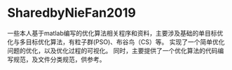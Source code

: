 # SharedbyNieFan2019
一些本人基于matlab编写的优化算法相关程序和资料，主要涉及基础的单目标优化与多目标优化算法，有粒子群(PSO)、布谷鸟（CS）等。
实现了一个简单优化问题的优化，以及优化过程的可视化。
同时，主要提供了一个优化算法的代码编写规范，及文件分类规范，供参考。
